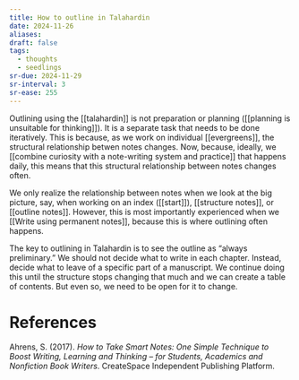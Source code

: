 ```yaml
---
title: How to outline in Talahardin
date: 2024-11-26
aliases: 
draft: false
tags:
  - thoughts
  - seedlings
sr-due: 2024-11-29
sr-interval: 3
sr-ease: 255
---
```

Outlining using the [[talahardin]] is not preparation or planning ([[planning is unsuitable for thinking]]). It is a separate task that needs to be done iteratively. This is because, as we work on individual [[evergreens]], the structural relationship betwen notes changes. Now, because, ideally, we [[combine curiosity with a note-writing system and practice]] that happens daily, this means that this structural relationship between notes changes often.

We only realize the relationship between notes when we look at the big picture, say, when working on an index ([[start]]), [[structure notes]], or [[outline notes]]. However, this is most importantly experienced when we [[Write using permanent notes]], because this is where outlining often happens.

The key to outlining in Talahardin is to see the outline as “always preliminary.” We should not decide what to write in each chapter. Instead, decide what to leave of a specific part of a manuscript. We continue doing this until the structure stops changing that much and we can create a table of contents. But even so, we need to be open for it to change.

# References

Ahrens, S. (2017). *How to Take Smart Notes: One Simple Technique to Boost Writing, Learning and Thinking – for Students, Academics and Nonfiction Book Writers*. CreateSpace Independent Publishing Platform.

